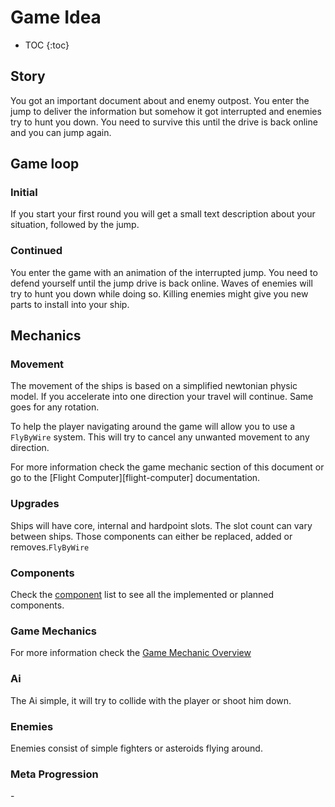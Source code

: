 # Game Idea

- TOC
{:toc}

## Story

You got an important document about and enemy outpost. You enter the jump to deliver the information but somehow it got interrupted and enemies try to hunt you down. You need to survive this until the drive is back online and you can jump again.

## Game loop

### Initial

If you start your first round you will get a small text description about your situation, followed by the jump.

### Continued

You enter the game with an animation of the interrupted jump. You need to defend yourself until the jump drive is back online. Waves of enemies will try to hunt you down while doing so. Killing enemies might give you new parts to install into your ship.

## Mechanics

### Movement

The movement of the ships is based on a simplified newtonian physic model. If you accelerate into one direction your travel will continue. Same goes for any rotation.

To help the player navigating around the game will allow you to use a `FlyByWire` system. This will try to cancel any unwanted movement to any direction.

For more information check the game mechanic section of this document or go to the [Flight Computer][flight-computer] documentation.

### Upgrades

Ships will have core, internal and hardpoint slots. The slot count can vary between ships. Those components can either be replaced, added or removes.`FlyByWire`

### Components

Check the [component][component-overview] list to see all the implemented or planned components.

### Game Mechanics

For more information check the [Game Mechanic Overview][game-mechanic-overview]

### Ai

The Ai simple, it will try to collide with the player or shoot him down.

### Enemies

Enemies consist of simple fighters or asteroids flying around.

### Meta Progression

\-

[component-overview]: ../components/ComponentOverview.md
[game-mechanic-overview]: ../mechanics/GameMechanicOverview.md